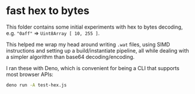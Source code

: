 # fast hex to bytes

This folder contains some initial experiments with hex to bytes decoding, e.g. `"0aff"` => `Uint8Array [ 10, 255 ]`.

This helped me wrap my head around writing `.wat` files, using SIMD instructions and setting up a build/instantiate pipeline, all while dealing with a simpler algorithm than base64 decoding/encoding.

I ran these with Deno, which is convenient for being a CLI that supports most browser APIs:

```sh
deno run -A test-hex.js
```
